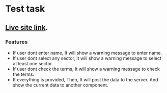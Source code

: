 # Test task

## [Live site link](https://test-task-performed-by-rakibul-hasan.netlify.app/).

### Features

- If user dont enter name, It will show a warning message to enter name.
- If user dont select any sector, It will show a warning message to select at least one sector.
- If user dont check the terms, It will show a warning message to check the terms.
- If everything is provided, Then, It will post the data to the server. And show the current data to another component.
